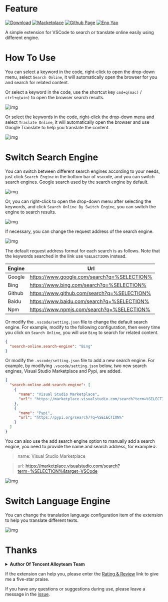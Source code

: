 # Feature

<a href="https://marketplace.visualstudio.com/items?itemName=Wscats.search"><img src="https://img.shields.io/badge/Download-+-orange" alt="Download" /></a>
<a href="https://marketplace.visualstudio.com/items?itemName=Wscats.search"><img src="https://img.shields.io/badge/Macketplace-v1.X-brightgreen" alt="Macketplace" /></a>
<a href="https://github.com/Wscats/search-online"><img src="https://img.shields.io/badge/Github Page-Wscats-yellow" alt="Github Page" /></a>
<a href="https://github.com/Wscats"><img src="https://img.shields.io/badge/Author-Eno Yao-blueviolet" alt="Eno Yao" /></a>

A simple extension for VSCode to search or translate online easily using different engine.

# How To Use

You can select a keyword in the code, right-click to open the drop-down menu, select `Search Online`, it will automatically open the browser for you and search for related content.

Or select a keyword in the code, use the shortcut key `cmd+q(mac)` / `ctrl+q(win)` to open the browser search results.

![img](https://github.com/Wscats/search-online/blob/master/img/2.gif?raw=true)

Or select the keywords in the code, right-click the drop-down menu and select `Traslate Online`, it will automatically open the browser and use Google Translate to help you translate the content.

![img](https://github.com/Wscats/search-online/blob/master/img/1.gif?raw=true)

# Switch Search Engine

You can switch between different search engines according to your needs, just click `Search Engine` in the bottom bar of vscode, and you can switch search engines. Google search used by the search engine by default.

![img](https://github.com/Wscats/search-online/blob/master/img/3.gif?raw=true)

Or, you can right-click to open the drop-down menu after selecting the keywords, and click `Search Online By Switch Engine`, you can switch the engine to search results.

![img](https://github.com/Wscats/search-online/blob/master/img/4.gif?raw=true)

If necessary, you can change the request address of the search engine.

![img](https://github.com/Wscats/search-online/blob/master/img/5.png?raw=true)

The default request address format for each search is as follows. Note that the keywords searched in the link use `%SELECTION%` instead.

| Engine | Url                                         |
| ------ | ------------------------------------------- |
| Google | https://www.google.com/search?q=%SELECTION% |
| Bing   | https://www.bing.com/search?q=%SELECTION%   |
| Github | https://www.github.com/search?q=%SELECTION% |
| Baidu  | https://www.baidu.com/search?q=%SELECTION%  |
| Npm    | https://www.npmjs.com/search?q=%SELECTION%  |

Or modify the `.vscode/setting.json` file to change the default search engine. For example, modify to the following configuration, then every time you click on `Search Online`, you will use `Bing` to search for related content.

```json
{
  "search-online.search-engine": "Bing"
}
```

Or modify the `.vscode/setting.json` file to add a new search engine. For example, by modifying `.vscode/setting.json` below, two new search engines, Visual Studio Marketplace and Pypi, are added.

```json
{
  "search-online.add-search-engine": [
    {
      "name": "Visual Studio Marketplace",
      "url": "https://marketplace.visualstudio.com/search?term=%SELECTION%&target=VSCode"
    },
    {
      "name": "Pypi",
      "url": "https://pypi.org/search/?q=%SELECTION%"
    }
  ]
}
```

You can also use the add search engine option to manually add a search engine, you need to provide the name and search address, for example↓.

> name: Visual Studio Marketplace

> url: https://marketplace.visualstudio.com/search?term=%SELECTION%&target=VSCode

![img](https://github.com/Wscats/search-online/blob/master/img/6.png?raw=true)

# Switch Language Engine

You can change the translation language configuration item of the extension to help you translate different texts.

![img](https://github.com/Wscats/search-online/blob/master/img/7.png?raw=true)

# Thanks

<b><details><summary>Author Of Tencent Alloyteam Team</summary></b>

| [<img src="https://avatars1.githubusercontent.com/u/17243165?s=460&v=4" width="60px;"/><br /><sub>Eno Yao</sub>](https://github.com/Wscats) |
| - |

</details>

If the extension can help you, please enter the [Rating & Review](https://marketplace.visualstudio.com/items?itemName=Wscats.search&ssr=false#review-details) link to give me a five-star praise.

If you have any questions or suggestions during use, please leave a message in the [issue](https://github.com/Wscats/search-online/issues/new).
